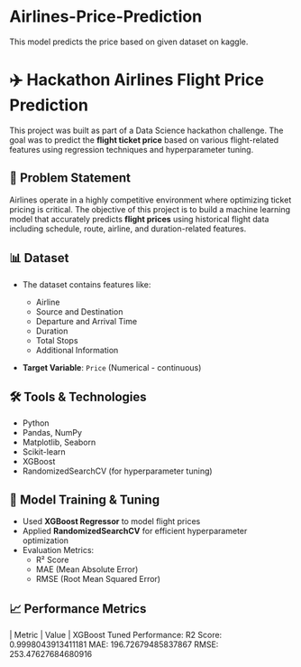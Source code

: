 # Airlines-Price-Prediction
This model predicts the price based on given dataset on kaggle.

# ✈️ Hackathon Airlines Flight Price Prediction

This project was built as part of a Data Science hackathon challenge. The goal was to predict the **flight ticket price** based on various flight-related features using regression techniques and hyperparameter tuning.


## 📌 Problem Statement

Airlines operate in a highly competitive environment where optimizing ticket pricing is critical. The objective of this project is to build a machine learning model that accurately predicts **flight prices** using historical flight data including schedule, route, airline, and duration-related features.


## 📊 Dataset

- The dataset contains features like:
  - Airline
  - Source and Destination
  - Departure and Arrival Time
  - Duration
  - Total Stops
  - Additional Information

- **Target Variable**: `Price` (Numerical - continuous)


## 🛠️ Tools & Technologies

- Python
- Pandas, NumPy
- Matplotlib, Seaborn
- Scikit-learn
- XGBoost
- RandomizedSearchCV (for hyperparameter tuning)


## 🚀 Model Training & Tuning

- Used **XGBoost Regressor** to model flight prices
- Applied **RandomizedSearchCV** for efficient hyperparameter optimization
- Evaluation Metrics:
  - R² Score
  - MAE (Mean Absolute Error)
  - RMSE (Root Mean Squared Error)

## 📈 Performance Metrics

| Metric | Value |
XGBoost Tuned Performance:
R2 Score: 0.9998043913411181
MAE: 196.72679485837867
RMSE: 253.47627684680916

